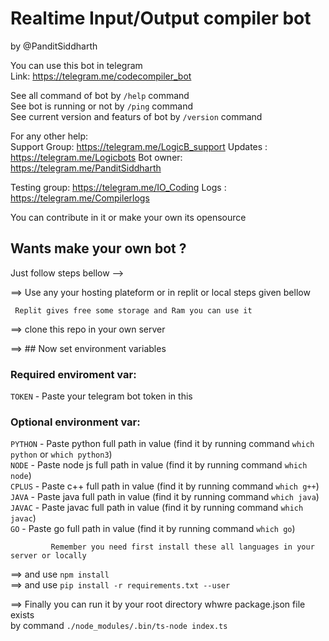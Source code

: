 # Realtime Input/Output compiler bot  
by @PanditSiddharth  

You can use this bot in telegram  
Link: https://telegram.me/codecompiler_bot  

See all command of bot by `/help` command  
See bot is running or not by `/ping` command  
See current version and featurs of bot by `/version` command  

For any other help:  
Support Group: https://telegram.me/LogicB_support
Updates : https://telegram.me/Logicbots
Bot owner: https://telegram.me/PanditSiddharth

Testing group: https://telegram.me/IO_Coding
Logs : https://telegram.me/Compilerlogs

You can contribute in it or make your own its opensource

## Wants make your own bot ?  
Just follow steps bellow -->  

==> Use any your hosting plateform or in replit or local steps given bellow  
     
     Replit gives free some storage and Ram you can use it
     
==> clone this repo in your own server  

==> ## Now set environment variables  

### Required enviroment var:  
`TOKEN` - Paste your telegram bot token in this 

### Optional environment var:

`PYTHON` - Paste python full path in value     (find it by running command  `which python` or `which python3`)  
`NODE` - Paste node js full path in value      (find it by running command  `which node`)  
`CPLUS` - Paste c++ full path in value         (find it by running command  `which g++`)  
`JAVA` - Paste java full path in value         (find it by running command  `which java`)  
`JAVAC` - Paste javac full path in value       (find it by running command  `which javac`)  
`GO` - Paste go full path in value             (find it by running command  `which go`)  
     
             Remember you need first install these all languages in your server or locally  

==> and use `npm install`  
==> and use `pip install -r requirements.txt --user`  

==> Finally you can run it by your root directory whwre package.json file exists  
    by command `./node_modules/.bin/ts-node index.ts`  
